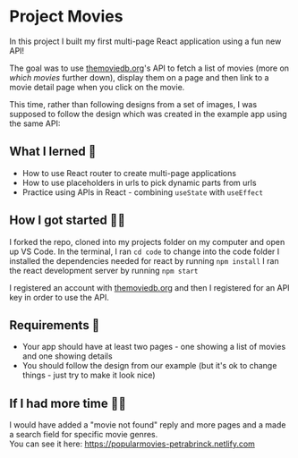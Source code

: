 # Project Movies 

In this project I built my first multi-page React application using a fun new API!

The goal was to use [themoviedb.org](https://www.themoviedb.org/)'s API to fetch a list of movies (more on _which movies_ further down), display them on a page and then link to a movie detail page when you click on the movie.

This time, rather than following designs from a set of images, I was supposed to follow the design which was created in the example app using the same API:

## What I lerned 🧠

* How to use React router to create multi-page applications
* How to use placeholders in urls to pick dynamic parts from urls
* Practice using APIs in React - combining `useState` with `useEffect`

## How I got started 💪🏼

I forked the repo, cloned into my projects folder on my computer and open up VS Code.
In the terminal, I ran `cd code` to change into the code folder
I installed the dependencies needed for react by running `npm install`
I ran the react development server by running `npm start`

I registered an account with [themoviedb.org](https://www.themoviedb.org/) and then I registered for an API key in order to use the API. 

## Requirements 🧪

* Your app should have at least two pages - one showing a list of movies and one showing details
* You should follow the design from our example (but it's ok to change things - just try to make it look nice)

## If I had more time 🏃‍♂

I would have added a "movie not found" reply and more pages and a made a search field for specific movie genres.  
You can see it here: https://popularmovies-petrabrinck.netlify.com
